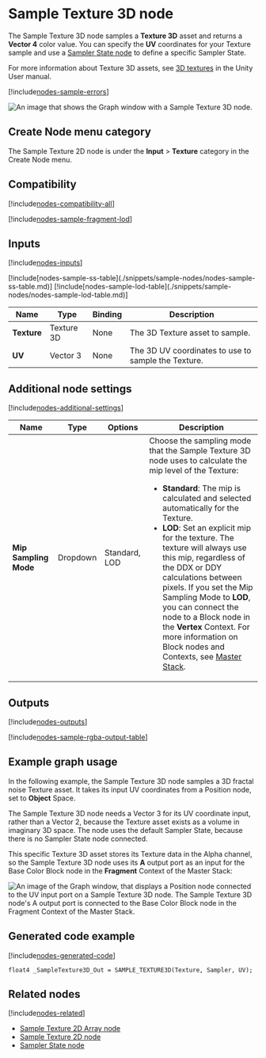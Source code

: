 # Sample Texture 3D node

The Sample Texture 3D node samples a **Texture 3D** asset and returns a **Vector 4** color value. You can specify the **UV** coordinates for your Texture sample and use a [Sampler State node](Sampler-State-Node.md) to define a specific Sampler State.

For more information about Texture 3D assets, see [3D textures](https://docs.unity3d.com/Manual/class-Texture3D.html) in the Unity User manual.

[!include[nodes-sample-errors](./snippets/sample-nodes/nodes-sample-errors.md)]

![An image that shows the Graph window with a Sample Texture 3D node.](images/sg-sample-texture-3d-node.png)

## Create Node menu category

The Sample Texture 2D node is under the **Input** &gt; **Texture** category in the Create Node menu.

## Compatibility

[!include[nodes-compatibility-all](./snippets/nodes-compatibility-all.md)]

[!include[nodes-sample-fragment-lod](./snippets/sample-nodes/nodes-sample-fragment-lod.md)]

## Inputs

[!include[nodes-inputs](./snippets/nodes-inputs.md)]

<table>
<thead>
<tr>
<th><strong>Name</strong></th>
<th><strong>Type</strong></th>
<th><strong>Binding</strong></th>
<th><strong>Description</strong></th>
</tr>
</thead>
<tbody>
<tr>
<td><strong>Texture</strong></td>
<td>Texture 3D</td>
<td>None</td>
<td>The 3D Texture asset to sample.</td>
</tr>
<tr>
<td><strong>UV</strong></td>
<td>Vector 3</td>
<td>None</td>
<td>The 3D UV coordinates to use to sample the Texture.</td>
</tr>
[!include[nodes-sample-ss-table](./snippets/sample-nodes/nodes-sample-ss-table.md)]
[!include[nodes-sample-lod-table](./snippets/sample-nodes/nodes-sample-lod-table.md)]
</tbody>
</table>


## Additional node settings

[!include[nodes-additional-settings](./snippets/nodes-additional-settings.md)]

<table>
<thead>
<tr>
<th><strong>Name</strong></th>
<th><strong>Type</strong></th>
<th><strong>Options</strong></th>
<th><strong>Description</strong></th>
</tr>
</thead>
<tbody>
<tr>
<td><strong>Mip Sampling Mode</strong></td>
<td>Dropdown</td>
<td>Standard, LOD</td>
<td>Choose the sampling mode that the Sample Texture 3D node uses to calculate the mip level of the Texture:
<br/>
<ul>
<li><strong>Standard</strong>: The mip is calculated and selected automatically for the Texture.</li>
<li><strong>LOD</strong>: Set an explicit mip for the texture. The texture will always use this mip, regardless of the DDX or DDY calculations between pixels. If you set the Mip Sampling Mode to <strong>LOD</strong>, you can connect the node to a Block node in the <strong>Vertex</strong> Context. For more information on Block nodes and Contexts, see <a href="Master-Stack.md">Master Stack</a>.</li>
</ul>
</td>
</tr>
</tbody>
</table>

## Outputs

[!include[nodes-outputs](./snippets/nodes-outputs.md)]

[!include[nodes-sample-rgba-output-table](./snippets/sample-nodes/nodes-sample-rgba-output-table.md)]

## Example graph usage

In the following example, the Sample Texture 3D node samples a 3D fractal noise Texture asset. It takes its input UV coordinates from a Position node, set to **Object** Space.

The Sample Texture 3D node needs a Vector 3 for its UV coordinate input, rather than a Vector 2, because the Texture asset exists as a volume in imaginary 3D space. The node uses the default Sampler State, because there is no Sampler State node connected.

This specific Texture 3D asset stores its Texture data in the Alpha channel, so the Sample Texture 3D node uses its **A** output port as an input for the Base Color Block node in the **Fragment** Context of the Master Stack:

![An image of the Graph window, that displays a Position node connected to the UV input port on a Sample Texture 3D node. The Sample Texture 3D node's A output port is connected to the Base Color Block node in the Fragment Context of the Master Stack.](images/sg-sample-texture-3d-node-example.png)

## Generated code example

[!include[nodes-generated-code](./snippets/nodes-generated-code.md)]

```
float4 _SampleTexture3D_Out = SAMPLE_TEXTURE3D(Texture, Sampler, UV);
```

## Related nodes

[!include[nodes-related](./snippets/nodes-related.md)]

- [Sample Texture 2D Array node](Sample-Texture-2D-Array-Node.md)
- [Sample Texture 2D node](Sample-Texture-2D-Node.md)
- [Sampler State node](Sampler-State-Node.md)
